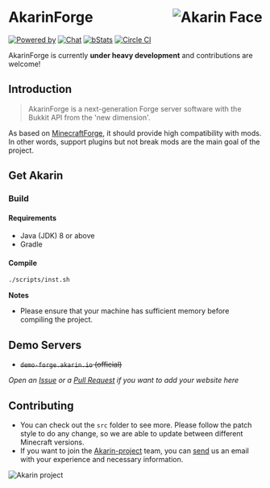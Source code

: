 # <img src="https://i.loli.net/2018/05/17/5afd869c443ef.png" alt="Akarin Face" align="right">AkarinForge
[![Powered by](https://img.shields.io/badge/Powered_by-Akarin_project-ee6aa7.svg?style=flat)](https://akarin.io)
[![Chat](https://img.shields.io/badge/chat-on%20discord-7289da.svg)](https://discord.gg/fw2pJAj)
[![bStats](https://img.shields.io/badge/bStats-Torch-0099ff.svg?style=flat)](https://bstats.org/plugin/bukkit/Torch)
[![Circle CI](https://circleci.com/gh/Akarin-project/AkarinForge/tree/master.svg?style=svg)](https://circleci.com/gh/Akarin-project/AkarinForge)

AkarinForge is currently **under heavy development** and contributions are welcome!

Introduction
---
> AkarinForge is a next-generation Forge server software with the Bukkit API from the 'new dimension'.

As based on [MinecraftForge](https://github.com/MinecraftForge/MinecraftForge), it should provide high compatibility with mods. In other words, support plugins but not break mods are the main goal of the project.

Get Akarin
---
### Build
#### Requirements
* Java (JDK) 8 or above
* Gradle

#### Compile
```sh
./scripts/inst.sh
```

**Notes**
* Please ensure that your machine has sufficient memory before compiling the project.

Demo Servers
---
* ~~`demo-forge.akarin.io` (official)~~

*Open an [Issue](https://github.com/Akarin-project/Akarin/issues) or a [Pull Request](https://github.com/Akarin-project/Akarin/pulls) if you want to add your website here*

Contributing
---
* You can check out the `src` folder to see more. Please follow the patch style to do any change, so we are able to update between different Minecraft versions.
* If you want to join the [Akarin-project](https://github.com/Akarin-project) team, you can [send](mailto://kira@kira.moe) us an email with your experience and necessary information.

![Akarin project](https://i.loli.net/2018/05/13/5af7fbbfbcddf.png)
